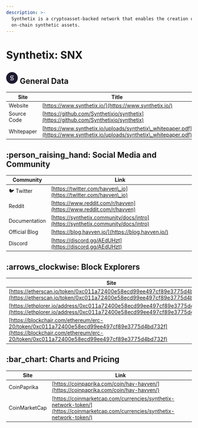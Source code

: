 ```yaml
---
description: >-
  Synthetix is a cryptoasset-backed network that enables the creation of
  on-chain synthetic assets.
---
```


# Synthetix: SNX

## <img src="../../.gitbook/assets/snx.png" alt="" data-size="original"> General Data

| Site        | Title                                                                                                                    |
| ----------- | ------------------------------------------------------------------------------------------------------------------------ |
| Website     | [https://www.synthetix.io/](https://www.synthetix.io/)                                                                   |
| Source Code | [https://github.com/Synthetixio/synthetix](https://github.com/Synthetixio/synthetix)                                     |
| Whitepaper  | [https://www.synthetix.io/uploads/synthetix\_whitepaper.pdf](https://www.synthetix.io/uploads/synthetix\_whitepaper.pdf) |

## :person\_raising\_hand: Social Media and Community

| Community      | Link                                                                             |
| -------------- | -------------------------------------------------------------------------------- |
| :bird: Twitter | [https://twitter.com/havven\_io](https://twitter.com/havven\_io)                 |
| Reddit         | [https://www.reddit.com/r/havven](https://www.reddit.com/r/havven)               |
| Documentation  | [https://synthetix.community/docs/intro](https://synthetix.community/docs/intro) |
| Official Blog  | [https://blog.havven.io/](https://blog.havven.io/)                               |
| Discord        | [https://discord.gg/AEdUHzt](https://discord.gg/AEdUHzt)                         |

## :arrows\_clockwise: Block Explorers

| Site                                                                                                                                                                               |
| ---------------------------------------------------------------------------------------------------------------------------------------------------------------------------------- |
| [https://etherscan.io/token/0xc011a72400e58ecd99ee497cf89e3775d4bd732f](https://etherscan.io/token/0xc011a72400e58ecd99ee497cf89e3775d4bd732f)                                     |
| [https://ethplorer.io/address/0xc011a72400e58ecd99ee497cf89e3775d4bd732f](https://ethplorer.io/address/0xc011a72400e58ecd99ee497cf89e3775d4bd732f)                                 |
| [https://blockchair.com/ethereum/erc-20/token/0xc011a72400e58ecd99ee497cf89e3775d4bd732f](https://blockchair.com/ethereum/erc-20/token/0xc011a72400e58ecd99ee497cf89e3775d4bd732f) |

## :bar\_chart: Charts and Pricing

| Site          | Link                                                                                                                           |
| ------------- | ------------------------------------------------------------------------------------------------------------------------------ |
| CoinPaprika   | [https://coinpaprika.com/coin/hav-havven/](https://coinpaprika.com/coin/hav-havven/)                                           |
| CoinMarketCap | [https://coinmarketcap.com/currencies/synthetix-network-token/](https://coinmarketcap.com/currencies/synthetix-network-token/) |
